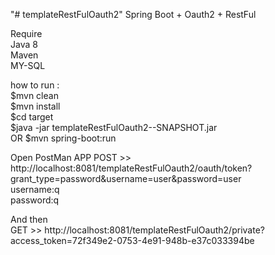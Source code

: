 "# templateRestFulOauth2" 
Spring Boot + Oauth2 + RestFul <br/>

Require<br/>
Java 8<br/>
Maven<br/>
MY-SQL<br/>

how to run :<br/>
$mvn clean<br/>
$mvn install<br/>
$cd target<br/>
$java -jar templateRestFulOauth2--SNAPSHOT.jar<br/>
OR
$mvn spring-boot:run<br/>

Open PostMan APP
POST >> http://localhost:8081/templateRestFulOauth2/oauth/token?grant_type=password&username=user&password=user<br/>
username:q<br/>
password:q<br/>

And then <br/>
GET >> http://localhost:8081/templateRestFulOauth2/private?access_token=72f349e2-0753-4e91-948b-e37c033394be<br/>

